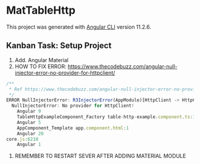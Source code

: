 # MatTableHttp

This project was generated with [Angular CLI](https://github.com/angular/angular-cli) version 11.2.6.

## Kanban Task: Setup Project

1. Add. Angular Material
2. HOW TO FIX ERROR: <https://www.thecodebuzz.com/angular-null-injector-error-no-provider-for-httpclient/>

```TypeScript
/**
 * Ref https://www.thecodebuzz.com/angular-null-injector-error-no-provider-for-httpclient/
 */
ERROR NullInjectorError: R3InjectorError(AppModule)[HttpClient -> HttpClient -> HttpClient]: 
  NullInjectorError: No provider for HttpClient!
    Angular 9
    TableHttpExampleComponent_Factory table-http-example.component.ts:16
    Angular 5
    AppComponent_Template app.component.html:1
    Angular 20
core.js:6210
    Angular 1
```

1. REMEMBER TO RESTART SEVER AFTER ADDING MATERIAL MODULE
